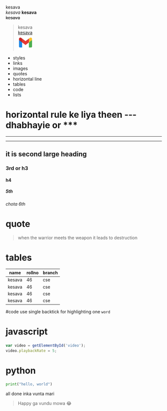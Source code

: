kesava </br>
*kesava*
**kesava** </br>
~~kesava~~
>kesava<br>
[kesava](www.github.com "kesava")<br>
![kesava](./gmail.png "kesava")

- styles
- links
- images
- quotes
- horizontal line
- tables
- code
- lists

# horizontal rule ke liya theen --- dhabhayie or ***

---
***

## it is second large heading
### 3rd or h3
#### h4
##### 5th
###### chota 6th

# quote
>when the warrior meets the weapon it leads to destruction

# tables
|name|rollno|branch|
|---|---|---|
|kesava|46|cse|
|kesava|46|cse|
|kesava|46|cse|
|kesava|46|cse|


#code 
 use single backtick for highlighting one `word`

 # javascript
```javascript
var video = getElementById('video');
video.playbackRate = 5;
```

# python
```python
print("hello, world")
```

all done inka vunta mari

>Happy ga vundu mowa 😂